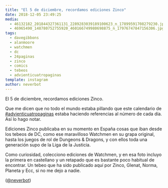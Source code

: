```yaml
---
title: "El 5 de diciembre, recordamos ediciones Zinco"
date: 2018-12-05 23:49:25
media: 
  - 46132182_201844327361131_2289283039189100623_n_17899591708279230.jpg
  - 46965490_148780752755920_460166749980698875_n_17976747847156306.jpg
tags: 
  - davegibbons
  - alanmoore
  - watchmen
  - dc
  - 24paginas
  - zinco
  - comics
  - tebeos
  - advienticuatropaginas
template: instagram
author: neverbot
---
```


El 5 de diciembre, recordamos ediciones Zinco.

Que me dicen que no todo el mundo estaba pillando que este calendario de [#advienticuatropaginas](/tags/advienticuatropaginas) estaba haciendo referencias al número de cada día. Así lo hago notar.

Ediciones Zinco publicaba en su momento en España cosas que iban desde los tebeos de DC, como ese maravilloso Watchmen en su grapa original, hasta los juegos de rol de Dungeons & Dragons, y con ellos toda una generación supo de la Liga de la Justicia.

Como curiosidad, colecciono ediciones de Watchmen, y en esa foto incluyo la primera en castellano y un retapado que es bastante poco habitual de encontrar. Un tebeo que ha sido publicado aquí por Zinco, Glenat, Norma, Planeta y Ecc, si no me dejo a nadie.

([@neverbot](https://instagram.com/neverbot))
